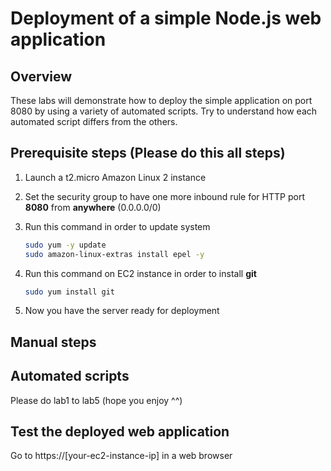# Deployment of a simple Node.js web application

## Overview

These labs will demonstrate how to deploy the simple application on port 8080 by using a variety of automated scripts. Try to understand how each automated script differs from the others.

## Prerequisite steps **(Please do this all steps)**

1. Launch a t2.micro Amazon Linux 2 instance
2. Set the security group to have one more inbound rule for HTTP port **8080** from **anywhere** (0.0.0.0/0)
3. Run this command in order to update system

    ```sh
    sudo yum -y update
    sudo amazon-linux-extras install epel -y
    ```

4. Run this command on EC2 instance in order to install **git**

    ```sh
    sudo yum install git
    ```

5. Now you have the server ready for deployment

## Manual steps

## Automated scripts
Please do lab1 to lab5 (hope you enjoy ^^)

## Test the deployed web application
Go to https://\[your-ec2-instance-ip\] in a web browser
